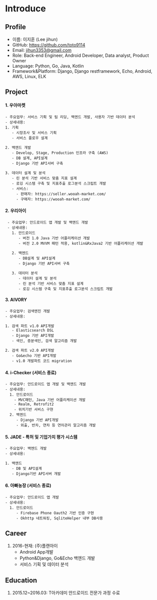 # Introduce



## Profile

- 이름: 이지훈 (Lee jihun)
- GitHub: <https://github.com/toto9114>
- Email: jihun3353@gmail.com
- Role: Back-end Engineer, Android Developer, Data analyst, Product Owner
- Language: Python, Go, Java, Kotlin
- Framework&Platform: Django, Django restframework, Echo, Android, AWS, Linux, ELK

## Project

#### 1. 우아마켓
    - 주요업무: 서비스 기획 및 팀 리딩, 백엔드 개발, 사용자 기반 데이터 분석
    - 상세내용:
    1. 기획
       - 시장조사 및 서비스 기획
       - 서비스 플로우 설계
     
    2. 백엔드 개발
       - Develop, Stage, Production 인프라 구축 (AWS)
       - DB 설계, API설계
       - Django 기반 API서버 구축
      
    3. 데이터 설계 및 분석
       - 린 분석 기반 서비스 맞춤 지표 설계
       - 로깅 시스템 구축 및 지표추출 로그분석 스크립트 개발
       - 서비스:
         - 판매자: https://seller.wooah-market.com/
         - 구매자: https://wooah-market.com/

#### 2. 우리아이
     - 주요업무: 안드로이드 앱 개발 및 백엔드 개발
     - 상세내용:
       1. 안드로이드
          - 버전 1.0 Java 기반 어플리케이션 개발
          - 버전 2.0 MVVM 패턴 적용, kotlin&RxJava2 기반 어플리케이션 개발
              
       2. 백엔드
          - DB설계 및 API설계
          - Django 기반 API서버 구축
     
       3. 데이터 분석
          - 데이터 설계 및 분석
          - 린 분석 기반 서비스 맞춤 지표 설계
          - 로깅 시스템 구축 및 지표추출 로그분석 스크립트 개발

#### 3. AIVORY
    - 주요업무: 검색엔진 개발
    - 상세내용:
    
    1. 검색 파트 v1.0 API개발
       - Elasticsearch DSL
       - Django 기반 API개발
       - 색인, 증분색인, 검색 알고리즘 개발
    
    2. 검색 파트 v2.0 API개발
       - Go&echo 기반 API개발
       - v1.0 개발파트 코드 migration

#### 4. i-Checker (서비스 종료)
    - 주요업무: 안드로이드 앱 개발 및 백엔드 개발
    - 상세내용:
      1. 안드로이드
        - MVC패턴, Java 기반 어플리케이션 개발
        - Realm, Retrofit2
        - 위치기반 서비스 구현
      2. 백엔드
         - Django 기반 API개발
         - 외출, 반차, 연차 등 연차관리 알고리즘 개발

#### 5. JADE - 특허 및 기업가치 평가 시스템
    - 주요업무: 백엔드 개발
    - 상세내용:
    
    1. 백엔드
       - DB 및 API설계
       - Django기반 API서버 개발

#### 6. 아빠농장 (서비스 종료)
    - 주요업무: 안드로이드 앱 개발
    - 상세내용:
      1. 안드로이드
         - Firebase Phone Oauth2 기반 인증 구현
         - Okhttp 네트워킹, SqliteHelper 내부 DB사용

## Career

1. 2016-현재: (주)플랜아이
   - Android App개발
   - Python&Django, Go&Echo 백엔드 개발
   - 서비스 기획 및 데이터 분석

## Education

1. 2015.12~2016.03: T아카데미 안드로이드 전문가 과정 수료